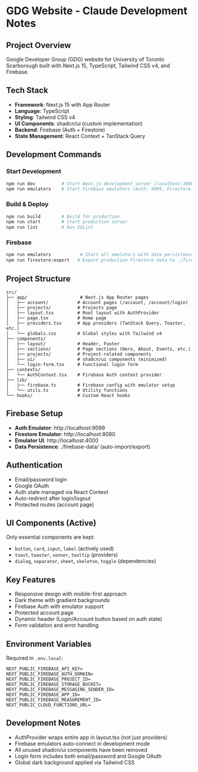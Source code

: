 # GDG Website - Claude Development Notes

## Project Overview
Google Developer Group (GDG) website for University of Toronto Scarborough built with Next.js 15, TypeScript, Tailwind CSS v4, and Firebase.

## Tech Stack
- **Framework**: Next.js 15 with App Router
- **Language**: TypeScript
- **Styling**: Tailwind CSS v4
- **UI Components**: shadcn/ui (custom implementation)
- **Backend**: Firebase (Auth + Firestore)
- **State Management**: React Context + TanStack Query

## Development Commands

### Start Development
```bash
npm run dev          # Start Next.js development server (localhost:3000)
npm run emulators    # Start Firebase emulators (Auth: 9099, Firestore: 8080, UI: 4000)
```

### Build & Deploy
```bash
npm run build        # Build for production
npm run start        # Start production server
npm run lint         # Run ESLint
```

### Firebase
```bash
npm run emulators           # Start all emulators with data persistence
npm run firestore:export   # Export production Firestore data to ./firebase-data
```

## Project Structure
```
src/
├── app/                    # Next.js App Router pages
│   ├── account/           # Account pages (/account, /account/login)
│   ├── projects/          # Projects page
│   ├── layout.tsx         # Root layout with AuthProvider
│   ├── page.tsx           # Home page
│   ├── providers.tsx      # App providers (TanStack Query, Toaster, etc.)
│   └── globals.css        # Global styles with Tailwind v4
├── components/
│   ├── layout/            # Header, Footer
│   ├── sections/          # Page sections (Hero, About, Events, etc.)
│   ├── projects/          # Project-related components
│   ├── ui/                # shadcn/ui components (minimized)
│   └── login-form.tsx     # Functional login form
├── contexts/
│   └── AuthContext.tsx    # Firebase Auth context provider
├── lib/
│   ├── firebase.ts        # Firebase config with emulator setup
│   └── utils.ts           # Utility functions
└── hooks/                 # Custom React hooks
```

## Firebase Setup
- **Auth Emulator**: http://localhost:9099
- **Firestore Emulator**: http://localhost:8080  
- **Emulator UI**: http://localhost:4000
- **Data Persistence**: ./firebase-data/ (auto-import/export)

## Authentication
- Email/password login
- Google OAuth
- Auth state managed via React Context
- Auto-redirect after login/logout
- Protected routes (account page)

## UI Components (Active)
Only essential components are kept:
- `button`, `card`, `input`, `label` (actively used)
- `toast`, `toaster`, `sonner`, `tooltip` (providers)
- `dialog`, `separator`, `sheet`, `skeleton`, `toggle` (dependencies)

## Key Features
- Responsive design with mobile-first approach
- Dark theme with gradient backgrounds
- Firebase Auth with emulator support
- Protected account page
- Dynamic header (Login/Account button based on auth state)
- Form validation and error handling

## Environment Variables
Required in `.env.local`:
```
NEXT_PUBLIC_FIREBASE_API_KEY=
NEXT_PUBLIC_FIREBASE_AUTH_DOMAIN=
NEXT_PUBLIC_FIREBASE_PROJECT_ID=
NEXT_PUBLIC_FIREBASE_STORAGE_BUCKET=
NEXT_PUBLIC_FIREBASE_MESSAGING_SENDER_ID=
NEXT_PUBLIC_FIREBASE_APP_ID=
NEXT_PUBLIC_FIREBASE_MEASUREMENT_ID=
NEXT_PUBLIC_CLOUD_FUNCTIONS_URL=
```

## Development Notes
- AuthProvider wraps entire app in layout.tsx (not just providers)
- Firebase emulators auto-connect in development mode
- All unused shadcn/ui components have been removed
- Login form includes both email/password and Google OAuth
- Global dark background applied via Tailwind CSS